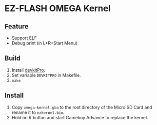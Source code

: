 # EZ-FLASH OMEGA Kernel
## Feature
- [Support ELF](https://youtu.be/FVAixGAGMG4)
- Debug print (in L+R+Start Menu)
## Build
1. Install [devkitPro](https://devkitpro.org/).
2. Set variable ```DEVKITPRO``` in Makefile.
3. ```make```
## Install
1. Copy ```omega-kernel.gba``` to the root directory of the Micro SD Card and rename it to ```ezkernel.bin```.
1. Hold on R button and start Gameboy Advance to replace the kernel.
